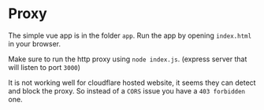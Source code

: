# Proxy

The simple vue app is in the folder `app`.
Run the app by opening `index.html` in your browser.

Make sure to run the http proxy using `node index.js`. (express server that will listen to port `3000`)

It is not working well for cloudflare hosted website, it seems they can detect and block the proxy. So instead of a `CORS` issue you have a `403 forbidden` one.